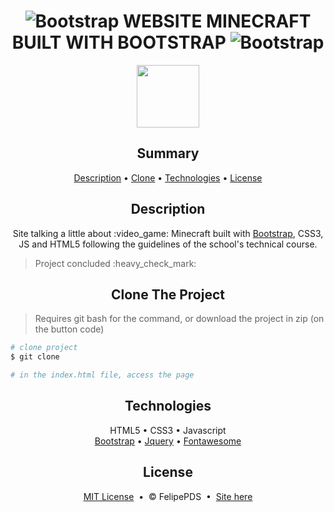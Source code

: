 # <h1 align="center"><img src="https://github.com/FelipePDS/minecraft-in-bootstrap.github.io/blob/main/assets/images/icons/git-02.png" alt="Bootstrap"/> WEBSITE MINECRAFT BUILT WITH BOOTSTRAP <img src="https://github.com/FelipePDS/minecraft-in-bootstrap.github.io/blob/main/assets/images/icons/git-02.png" alt="Bootstrap"/></h1>
<p align="center"><img src="https://github.com/FelipePDS/minecraft-in-bootstrap.github.io/blob/main/assets/images/icons/favicon.png" width="100px"/></p>

<h2 align="center">Summary</h2>
<p align="center">
  <a href="#description">Description</a> &bull; 
  <a href="#clone">Clone</a> &bull; 
  <a href="#technologies">Technologies</a> &bull; 
  <a href="#license">License</a>
</p>

<h2 align="center">Description</h2>
<p align="center">Site talking a little about :video_game: Minecraft built with <a href="https://getbootstrap.com/">Bootstrap</a>, CSS3, JS and HTML5 following the guidelines of the school's technical course.</p> 
<blockquote>Project concluded :heavy_check_mark:</blockquote>

<h2 align="center">Clone The Project</h2>
<blockquote>Requires git bash for the command, or download the project in zip (on the button code)</blockquote>

```bash
# clone project
$ git clone 

# in the index.html file, access the page
```

<h2 align="center">Technologies</h2>
<p align="center">
  HTML5 &bull; 
  CSS3 &bull; 
  Javascript <br>
  <a href="https://getbootstrap.com/">Bootstrap</a> &bull; 
  <a href="https://jquery.com/">Jquery</a> &bull; 
  <a href="https://fontawesome.com/">Fontawesome</a>
</p>

<h2 align="center">License</h2>
<p align="center"><a href="https://github.com/FelipePDS/minecraft-in-bootstrap.github.io/blob/main/LICENSE">MIT License</a> &nbsp;&bull;&nbsp; &copy; FelipePDS &nbsp;&bull;&nbsp; <a href="https://felipepds.github.io/bootstrap-site-minecraft.github.io/">Site here</a></p>

